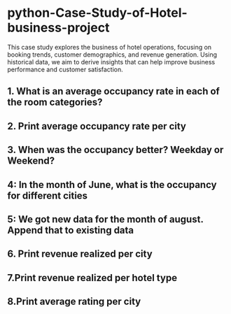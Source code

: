 # python-Case-Study-of-Hotel-business-project
This case study explores the business  of hotel operations, focusing on booking trends, customer demographics, and revenue generation. Using historical data, we aim to derive insights that can help improve business performance and customer satisfaction.

## 1. What is an average occupancy rate in each of the room categories?
## 2. Print average occupancy rate per city
## 3. When was the occupancy better? Weekday or Weekend?
## 4: In the month of June, what is the occupancy for different cities
## 5: We got new data for the month of august. Append that to existing data
## 6. Print revenue realized per city
## 7.Print revenue realized per hotel type
## 8.Print average rating per city
